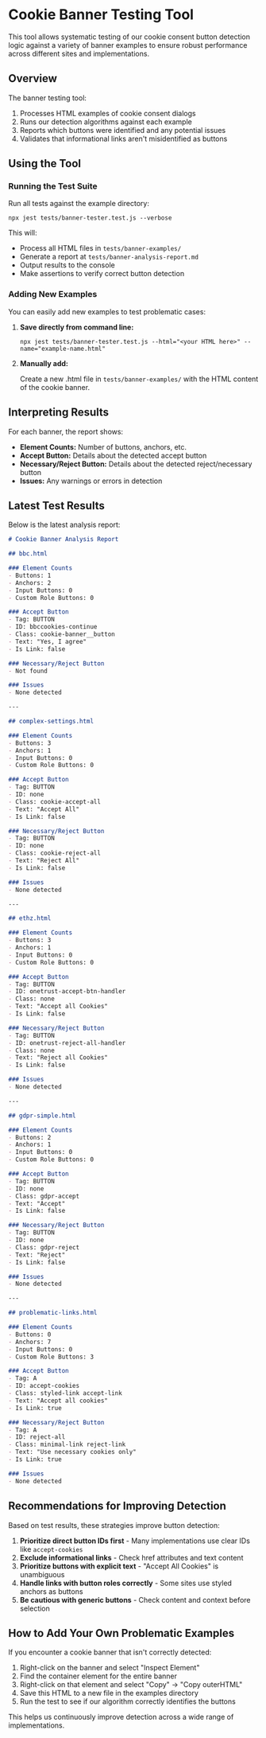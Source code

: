 # Cookie Banner Testing Tool

This tool allows systematic testing of our cookie consent button detection logic against a variety of banner examples to ensure robust performance across different sites and implementations.

## Overview

The banner testing tool:
1. Processes HTML examples of cookie consent dialogs
2. Runs our detection algorithms against each example
3. Reports which buttons were identified and any potential issues
4. Validates that informational links aren't misidentified as buttons

## Using the Tool

### Running the Test Suite

Run all tests against the example directory:

```
npx jest tests/banner-tester.test.js --verbose
```

This will:
- Process all HTML files in `tests/banner-examples/`
- Generate a report at `tests/banner-analysis-report.md`
- Output results to the console
- Make assertions to verify correct button detection

### Adding New Examples

You can easily add new examples to test problematic cases:

1. **Save directly from command line:**
   
   ```
   npx jest tests/banner-tester.test.js --html="<your HTML here>" --name="example-name.html"
   ```

2. **Manually add:**
   
   Create a new .html file in `tests/banner-examples/` with the HTML content of the cookie banner.

## Interpreting Results

For each banner, the report shows:

- **Element Counts:** Number of buttons, anchors, etc.
- **Accept Button:** Details about the detected accept button
- **Necessary/Reject Button:** Details about the detected reject/necessary button
- **Issues:** Any warnings or errors in detection

## Latest Test Results

Below is the latest analysis report:

```markdown
# Cookie Banner Analysis Report

## bbc.html

### Element Counts
- Buttons: 1
- Anchors: 2
- Input Buttons: 0
- Custom Role Buttons: 0

### Accept Button
- Tag: BUTTON
- ID: bbccookies-continue
- Class: cookie-banner__button
- Text: "Yes, I agree"
- Is Link: false

### Necessary/Reject Button
- Not found

### Issues
- None detected

---

## complex-settings.html

### Element Counts
- Buttons: 3
- Anchors: 1
- Input Buttons: 0
- Custom Role Buttons: 0

### Accept Button
- Tag: BUTTON
- ID: none
- Class: cookie-accept-all
- Text: "Accept All"
- Is Link: false

### Necessary/Reject Button
- Tag: BUTTON
- ID: none
- Class: cookie-reject-all
- Text: "Reject All"
- Is Link: false

### Issues
- None detected

---

## ethz.html

### Element Counts
- Buttons: 3
- Anchors: 1
- Input Buttons: 0
- Custom Role Buttons: 0

### Accept Button
- Tag: BUTTON
- ID: onetrust-accept-btn-handler
- Class: none
- Text: "Accept all Cookies"
- Is Link: false

### Necessary/Reject Button
- Tag: BUTTON
- ID: onetrust-reject-all-handler
- Class: none
- Text: "Reject all Cookies"
- Is Link: false

### Issues
- None detected

---

## gdpr-simple.html

### Element Counts
- Buttons: 2
- Anchors: 1
- Input Buttons: 0
- Custom Role Buttons: 0

### Accept Button
- Tag: BUTTON
- ID: none
- Class: gdpr-accept
- Text: "Accept"
- Is Link: false

### Necessary/Reject Button
- Tag: BUTTON
- ID: none
- Class: gdpr-reject
- Text: "Reject"
- Is Link: false

### Issues
- None detected

---

## problematic-links.html

### Element Counts
- Buttons: 0
- Anchors: 7
- Input Buttons: 0
- Custom Role Buttons: 3

### Accept Button
- Tag: A
- ID: accept-cookies
- Class: styled-link accept-link
- Text: "Accept all cookies"
- Is Link: true

### Necessary/Reject Button
- Tag: A
- ID: reject-all
- Class: minimal-link reject-link
- Text: "Use necessary cookies only"
- Is Link: true

### Issues
- None detected
```

## Recommendations for Improving Detection

Based on test results, these strategies improve button detection:

1. **Prioritize direct button IDs first** - Many implementations use clear IDs like `accept-cookies`
2. **Exclude informational links** - Check href attributes and text content
3. **Prioritize buttons with explicit text** - "Accept All Cookies" is unambiguous
4. **Handle links with button roles correctly** - Some sites use styled anchors as buttons
5. **Be cautious with generic buttons** - Check content and context before selection

## How to Add Your Own Problematic Examples

If you encounter a cookie banner that isn't correctly detected:

1. Right-click on the banner and select "Inspect Element"
2. Find the container element for the entire banner
3. Right-click on that element and select "Copy" → "Copy outerHTML"
4. Save this HTML to a new file in the examples directory
5. Run the test to see if our algorithm correctly identifies the buttons

This helps us continuously improve detection across a wide range of implementations. 